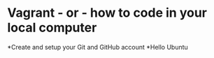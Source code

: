 # Vagrant - or - how to code in your local computer
*Create and setup your Git and GitHub account
*Hello Ubuntu
